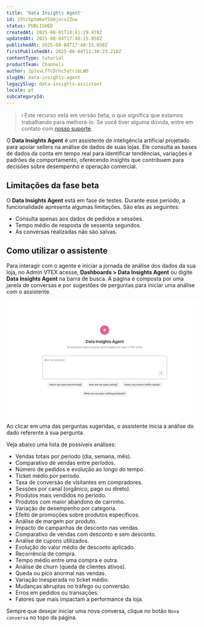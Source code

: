 ```yaml
---
title: 'Data Insights Agent'
id: 25tcSptm6eY5G0jecv2Zow
status: PUBLISHED
createdAt: 2025-08-01T18:41:29.478Z
updatedAt: 2025-08-04T17:48:15.058Z
publishedAt: 2025-08-04T17:48:15.058Z
firstPublishedAt: 2025-08-04T11:30:23.218Z
contentType: tutorial
productTeam: Channels
author: 2p7evLfTcDrhc5qtrzbLWD
slugEN: data-insights-agent
legacySlug: data-insights-assistant
locale: pt
subcategoryId: 
---
```


> ℹ️ Este recurso está em versão beta, o que significa que estamos trabalhando para melhorá-lo. Se você tiver alguma dúvida, entre em contato com <a href = "https://support.vtex.com/hc/pt-br/requests">nosso suporte</a>.

O **Data Insights Agent** é um assistente de inteligência artificial projetado para apoiar sellers na análise de dados de suas lojas. Ele consulta as bases de dados da conta em tempo real para identificar tendências, variações e padrões de comportamento, oferecendo insights que contribuem para decisões sobre desempenho e operação comercial.

## Limitações da fase beta

O **Data Insights Agent** está em fase de testes. Durante esse período, a funcionalidade apresenta algumas limitações. São elas as seguintes:

- Consulta apenas aos dados de pedidos e sessões.  
- Tempo médio de resposta de sessenta segundos.  
- As conversas realizadas não são salvas.  

## Como utilizar o assistente

Para interagir com o agente e iniciar a jornada de análise dos dados da sua loja, no Admin VTEX acesse, **Dashboards > Data Insights Agent** ou digite **Data Insights Agent**  na barra de busca. A página é composta por uma janela de conversas e por sugestões de perguntas para iniciar uma análise com o assistente. 

![Data Insights](https://raw.githubusercontent.com/vtexdocs/help-center-content/refs/heads/main/docs/pt/tutorials/uncategorized/unknown-subcategory/data-insights-agent_1.jpg)

Ao clicar em uma das perguntas sugeridas, o assistente inicia a análise do dado referente à sua pergunta. 

Veja abaixo uma lista de possíveis análises:

- Vendas totais por período (dia, semana, mês).  
- Comparativo de vendas entre períodos.  
- Número de pedidos e evolução ao longo do tempo.  
- Ticket médio por período.  
- Taxa de conversão de visitantes em compradores.  
- Sessões por canal (orgânico, pago ou direto).  
- Produtos mais vendidos no período.  
- Produtos com maior abandono de carrinho.  
- Variação de desempenho por categoria.  
- Efeito de promoções sobre produtos específicos.  
- Análise de margem por produto.  
- Impacto de campanhas de desconto nas vendas.  
- Comparativo de vendas com desconto e sem desconto.  
- Análise de cupons utilizados.  
- Evolução do valor médio de desconto aplicado.  
- Recorrência de compra.  
- Tempo médio entre uma compra e outra.  
- Análise de churn (queda de clientes ativos).  
- Queda ou pico anormal nas vendas.  
- Variação inesperada no ticket médio.  
- Mudanças abruptas no tráfego ou conversão.  
- Erros em pedidos ou transações.  
- Fatores que mais impactam a performance da loja.  

Sempre que desejar iniciar uma nova conversa, clique no botão `Nova conversa` no topo da página. 
